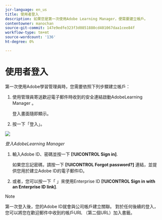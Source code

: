 ```yaml
---
jcr-language: en_us
title: 使用者登入
description: 如果您是第一次使用Adobe Learning Manager，便需要建立帳戶。
contentowner: manochan
source-git-commit: 147e9edfe323f3d0851880cd401067daa1cee84f
workflow-type: tm+mt
source-wordcount: '136'
ht-degree: 0%

---
```




# 使用者登入

第一次使用Adobe學習管理員時，您需要依照下列步驟建立帳戶：

1. 使用管理員寄送歡迎電子郵件時收到的安全連結啟動AdobeLearning Manager 。

   登入畫面隨即顯示。

1. 按一下「登入」。

![](assets/adobeid-signin.png)

*登入AdobeLearning Manager*

1. 輸入Adobe ID、密碼並按一下 **[!UICONTROL Sign in]**.

   如果您忘記密碼，請按一下 **[!UICONTROL Forgot password?]** 連結，並提供您用於建立Adobe ID的電子郵件ID。

1. 或者，您可以按一下「 」來使用Enterprise ID **[!UICONTROL Sign in with an Enterprise ID link]**.

>[!NOTE]
>
>第一次登入後，您的Adobe ID就會與公司帳戶建立關聯。 對於任何後續的登入，您可以將您在歡迎郵件中收到的帳戶URL （第二個URL）加入書籤。
